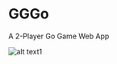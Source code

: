 # GGGo

A 2-Player Go Game Web App

![alt text1](https://drive.google.com/file/d/1KJEB0jLCyCatU-Y0UgnU-dy7Hturse1a/)